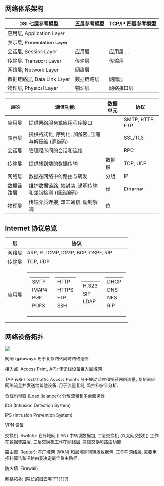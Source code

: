## 网络体系架构

| OSI 七层参考模型 | 五层参考模型 | TCP/IP 四层参考模型 |
| ---------------- | ------------ | ------------------- | 
| 应用层, Application Layer           |              |                     |          
| 表示层, Presentation Layer           |              |                     |          
| 会话层, Session Layer           | 应用层       | 应用层 ...          |      
| 传输层, Transport Layer           | 传输层       | 传输层      | 
| 网络层, Network Layer           | 网络层       |                     | 
| 数据链路层, Data Link Layer       | 数据链路层   | 网际层           | 
| 物理层, Physical Layer           | 物理层       | 网络接口层          | 

| 层次       | 通信功能                                          | 数据单元 | 协议 |
| ---------- | ------------------------------------------------- | -------- | ---- |
| 应用层     | 提供网络服务或应用程序接口                        |          | SMTP, HTTP, FTP     |
| 表示层     | 提供格式化, 序列化, 加解密, 压缩与解压缩 (源编码) |          | SSL/TLS     |
| 会话层     | 管理程序间的会话和连接                            |          |  RPC    |
| 传输层     | 提供端到端的数据传输                              | 数据报   | TCP, UDP     |
| 网络层     | 数据在网络中的路由与转发                          | 分组     | IP      |
| 数据链路层 | 维护数据链路, 帧封装, 透明传输和差错检测 (信道编码)         | 帧       |  Ethernet    |
| 物理层     | 传输介质连接, 双工通信, 调制解调                           | 位       |      |

## Internet 协议总览

| 层     | 协议                           |
| ------ | ------------------------------ |
| 网络层 | ARP, IP, ICMP, IGMP, BGP, OSPF, RIP |
| 传输层 | TCP, UDP                       |
| 应用层 |           <table> <tr><td><table><tr> <td>SMTP</td></tr> <tr> <td>IMAP4</td> </tr> <tr> <td>PGP</td> </tr><tr> <td>POP3</td> </tr></table></td><td><table> <tr> <td>HTTP</td> </tr> <tr> <td>HTTPS</td> </tr> <tr> <td>FTP</td> </tr>  <tr> <td>SSH</td> </tr></table></td><td> <table><tr><td>H.323</td></tr><tr><td>SIP</td><tr><td>LDAP</td></tr></table></td><td><table><tr><td>DHCP</td></tr><tr><td>DNS</td><tr><td>NFS</td></tr><tr><td>RIP</td></tr></table></td></tr></table>                     |

## 网络设备拓扑

![](../attach/网络拓扑图.png)

网闸 (gateway): 用于复杂网络间跨网络通信

接入点 (Access Point, AP): 使无线设备接入局域网.

TAP 设备 (Test/Traffic Access Point): 用于被动监控和捕获网络流量, 复制流经网络流量并发送给其他设备. 用于流量复制, 监控和安全分析.

负载均衡器 (Load Balancer): 分散流量到多台服务器

IDS (Intrusion Detection System)

IPS (Intrusion Prevention System)

VPN 设备

交换机 (Switch): 在局域网 (LAN) 中转发数据包, 二层交换机 (以太网交换机) 工作在数据链路层. 三层交换机工作在网络层, 兼顾交换和路由功能.

路由器 (Router): 在广域网 (WAN) 和局域网间转发数据包, 工作在网络层, 需要用拓扑算法和IP路由表决定最佳路由路径.

防火墙 (Firewall)

网络拓扑: (院长的图去哪了?????)